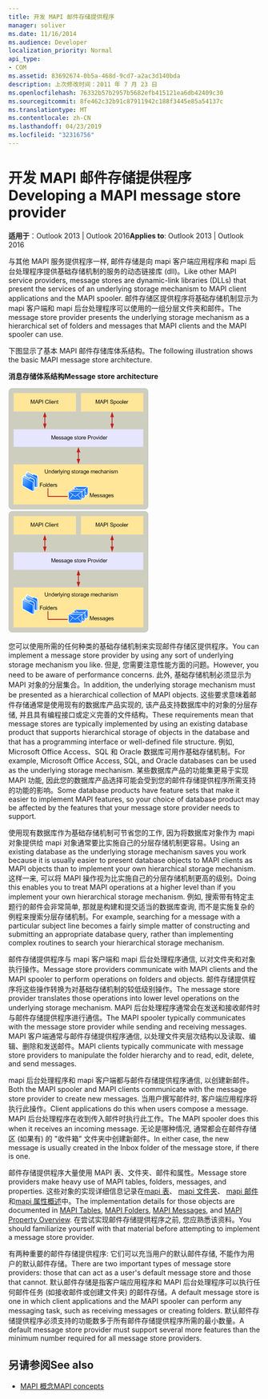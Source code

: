 ```yaml
---
title: 开发 MAPI 邮件存储提供程序
manager: soliver
ms.date: 11/16/2014
ms.audience: Developer
localization_priority: Normal
api_type:
- COM
ms.assetid: 83692674-0b5a-468d-9cd7-a2ac3d140bda
description: 上次修改时间：2011 年 7 月 23 日
ms.openlocfilehash: 76332b57b2957b5682efb415121ea6db42409c30
ms.sourcegitcommit: 8fe462c32b91c87911942c188f3445e85a54137c
ms.translationtype: MT
ms.contentlocale: zh-CN
ms.lasthandoff: 04/23/2019
ms.locfileid: "32316756"
---
```

# <a name="developing-a-mapi-message-store-provider"></a><span data-ttu-id="51874-103">开发 MAPI 邮件存储提供程序</span><span class="sxs-lookup"><span data-stu-id="51874-103">Developing a MAPI message store provider</span></span>
  
<span data-ttu-id="51874-104">**适用于**：Outlook 2013 | Outlook 2016</span><span class="sxs-lookup"><span data-stu-id="51874-104">**Applies to**: Outlook 2013 | Outlook 2016</span></span> 
  
<span data-ttu-id="51874-105">与其他 MAPI 服务提供程序一样, 邮件存储是向 mapi 客户端应用程序和 mapi 后台处理程序提供基础存储机制的服务的动态链接库 (dll)。</span><span class="sxs-lookup"><span data-stu-id="51874-105">Like other MAPI service providers, message stores are dynamic-link libraries (DLLs) that present the services of an underlying storage mechanism to MAPI client applications and the MAPI spooler.</span></span> <span data-ttu-id="51874-106">邮件存储区提供程序将基础存储机制显示为 mapi 客户端和 mapi 后台处理程序可以使用的一组分层文件夹和邮件。</span><span class="sxs-lookup"><span data-stu-id="51874-106">The message store provider presents the underlying storage mechanism as a hierarchical set of folders and messages that MAPI clients and the MAPI spooler can use.</span></span>
  
<span data-ttu-id="51874-107">下图显示了基本 MAPI 邮件存储库体系结构。</span><span class="sxs-lookup"><span data-stu-id="51874-107">The following illustration shows the basic MAPI message store architecture.</span></span>
  
<span data-ttu-id="51874-108">**消息存储体系结构**</span><span class="sxs-lookup"><span data-stu-id="51874-108">**Message store architecture**</span></span>
  
<span data-ttu-id="51874-109">![邮件存储区体系结构](media/storearc.gif "邮件存储区体系结构")</span><span class="sxs-lookup"><span data-stu-id="51874-109">![Message store architecture](media/storearc.gif "Message store architecture")</span></span>
  
<span data-ttu-id="51874-110">您可以使用所需的任何种类的基础存储机制来实现邮件存储区提供程序。</span><span class="sxs-lookup"><span data-stu-id="51874-110">You can implement a message store provider by using any sort of underlying storage mechanism you like.</span></span> <span data-ttu-id="51874-111">但是, 您需要注意性能方面的问题。</span><span class="sxs-lookup"><span data-stu-id="51874-111">However, you need to be aware of performance concerns.</span></span> <span data-ttu-id="51874-112">此外, 基础存储机制必须显示为 MAPI 对象的分层集合。</span><span class="sxs-lookup"><span data-stu-id="51874-112">In addition, the underlying storage mechanism must be presented as a hierarchical collection of MAPI objects.</span></span> <span data-ttu-id="51874-113">这些要求意味着邮件存储通常是使用现有的数据库产品实现的, 该产品支持数据库中的对象的分层存储, 并且具有编程接口或定义完善的文件结构。</span><span class="sxs-lookup"><span data-stu-id="51874-113">These requirements mean that message stores are typically implemented by using an existing database product that supports hierarchical storage of objects in the database and that has a programming interface or well-defined file structure.</span></span> <span data-ttu-id="51874-114">例如, Microsoft Office Access、SQL 和 Oracle 数据库可用作基础存储机制。</span><span class="sxs-lookup"><span data-stu-id="51874-114">For example, Microsoft Office Access, SQL, and Oracle databases can be used as the underlying storage mechanism.</span></span> <span data-ttu-id="51874-115">某些数据库产品的功能集更易于实现 MAPI 功能, 因此您的数据库产品选择可能会受到您的邮件存储提供程序所需支持的功能的影响。</span><span class="sxs-lookup"><span data-stu-id="51874-115">Some database products have feature sets that make it easier to implement MAPI features, so your choice of database product may be affected by the features that your message store provider needs to support.</span></span>
  
<span data-ttu-id="51874-116">使用现有数据库作为基础存储机制可节省您的工作, 因为将数据库对象作为 mapi 对象提供给 mapi 对象通常要比实施自己的分层存储机制更容易。</span><span class="sxs-lookup"><span data-stu-id="51874-116">Using an existing database as the underlying storage mechanism saves you work because it is usually easier to present database objects to MAPI clients as MAPI objects than to implement your own hierarchical storage mechanism.</span></span> <span data-ttu-id="51874-117">这样一来, 可以将 MAPI 操作视为比实施自己的分层存储机制更高的级别。</span><span class="sxs-lookup"><span data-stu-id="51874-117">Doing this enables you to treat MAPI operations at a higher level than if you implement your own hierarchical storage mechanism.</span></span> <span data-ttu-id="51874-118">例如, 搜索带有特定主题行的邮件会非常简单, 那就是构建和提交适当的数据库查询, 而不是实施复杂的例程来搜索分层存储机制。</span><span class="sxs-lookup"><span data-stu-id="51874-118">For example, searching for a message with a particular subject line becomes a fairly simple matter of constructing and submitting an appropriate database query, rather than implementing complex routines to search your hierarchical storage mechanism.</span></span>
  
<span data-ttu-id="51874-119">邮件存储提供程序与 mapi 客户端和 mapi 后台处理程序通信, 以对文件夹和对象执行操作。</span><span class="sxs-lookup"><span data-stu-id="51874-119">Message store providers communicate with MAPI clients and the MAPI spooler to perform operations on folders and objects.</span></span> <span data-ttu-id="51874-120">邮件存储提供程序将这些操作转换为对基础存储机制的较低级别操作。</span><span class="sxs-lookup"><span data-stu-id="51874-120">The message store provider translates those operations into lower level operations on the underlying storage mechanism.</span></span> <span data-ttu-id="51874-121">MAPI 后台处理程序通常会在发送和接收邮件时与邮件存储提供程序进行通信。</span><span class="sxs-lookup"><span data-stu-id="51874-121">The MAPI spooler typically communicates with the message store provider while sending and receiving messages.</span></span> <span data-ttu-id="51874-122">MAPI 客户端通常与邮件存储提供程序通信, 以处理文件夹层次结构以及读取、编辑、删除和发送邮件。</span><span class="sxs-lookup"><span data-stu-id="51874-122">MAPI clients typically communicate with message store providers to manipulate the folder hierarchy and to read, edit, delete, and send messages.</span></span>
  
<span data-ttu-id="51874-123">mapi 后台处理程序和 mapi 客户端都与邮件存储提供程序通信, 以创建新邮件。</span><span class="sxs-lookup"><span data-stu-id="51874-123">Both the MAPI spooler and MAPI clients communicate with the message store provider to create new messages.</span></span> <span data-ttu-id="51874-124">当用户撰写邮件时, 客户端应用程序将执行此操作。</span><span class="sxs-lookup"><span data-stu-id="51874-124">Client applications do this when users compose a message.</span></span> <span data-ttu-id="51874-125">MAPI 后台处理程序在收到传入邮件时执行此工作。</span><span class="sxs-lookup"><span data-stu-id="51874-125">The MAPI spooler does this when it receives an incoming message.</span></span> <span data-ttu-id="51874-126">无论是哪种情况, 通常都会在邮件存储区 (如果有) 的 "收件箱" 文件夹中创建新邮件。</span><span class="sxs-lookup"><span data-stu-id="51874-126">In either case, the new message is usually created in the Inbox folder of the message store, if there is one.</span></span>
  
<span data-ttu-id="51874-127">邮件存储提供程序大量使用 MAPI 表、文件夹、邮件和属性。</span><span class="sxs-lookup"><span data-stu-id="51874-127">Message store providers make heavy use of MAPI tables, folders, messages, and properties.</span></span> <span data-ttu-id="51874-128">这些对象的实现详细信息记录在[mapi 表](mapi-tables.md)、 [mapi 文件夹](mapi-folders.md)、 [mapi 邮件](mapi-messages.md)和[mapi 属性概述](mapi-property-overview.md)中。</span><span class="sxs-lookup"><span data-stu-id="51874-128">The implementation details for those objects are documented in [MAPI Tables](mapi-tables.md), [MAPI Folders](mapi-folders.md), [MAPI Messages](mapi-messages.md), and [MAPI Property Overview](mapi-property-overview.md).</span></span> <span data-ttu-id="51874-129">在尝试实现邮件存储提供程序之前, 您应熟悉该资料。</span><span class="sxs-lookup"><span data-stu-id="51874-129">You should familiarize yourself with that material before attempting to implement a message store provider.</span></span>
  
<span data-ttu-id="51874-130">有两种重要的邮件存储提供程序: 它们可以充当用户的默认邮件存储, 不能作为用户的默认邮件存储。</span><span class="sxs-lookup"><span data-stu-id="51874-130">There are two important types of message store providers: those that can act as a user's default message store and those that cannot.</span></span> <span data-ttu-id="51874-131">默认邮件存储是指客户端应用程序和 MAPI 后台处理程序可以执行任何邮件任务 (如接收邮件或创建文件夹) 的邮件存储。</span><span class="sxs-lookup"><span data-stu-id="51874-131">A default message store is one in which client applications and the MAPI spooler can perform any messaging task, such as receiving messages or creating folders.</span></span> <span data-ttu-id="51874-132">默认邮件存储提供程序必须支持的功能数多于所有邮件存储提供程序所需的最小数量。</span><span class="sxs-lookup"><span data-stu-id="51874-132">A default message store provider must support several more features than the minimum number required for all message store providers.</span></span>
  
## <a name="see-also"></a><span data-ttu-id="51874-133">另请参阅</span><span class="sxs-lookup"><span data-stu-id="51874-133">See also</span></span>

- [<span data-ttu-id="51874-134">MAPI 概念</span><span class="sxs-lookup"><span data-stu-id="51874-134">MAPI concepts</span></span>](mapi-concepts.md)

